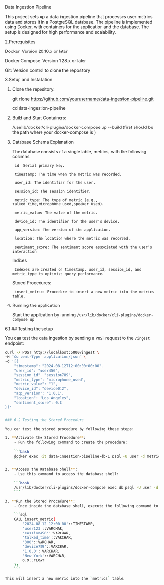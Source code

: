 Data Ingestion Pipeline

This project sets up a data ingestion pipeline that processes user metrics data and stores it in a PostgreSQL database. The pipeline is implemented using Docker, with containers for the application and the database. The setup is designed for high performance and scalability.


2.Prerequisites

  Docker: Version 20.10.x or later
  
  Docker Compose: Version 1.28.x or later
  
  Git: Version control to clone the repository

3.Setup and Installation  

  1. Clone the repository.
     
       git clone https://github.com/yourusername/data-ingestion-pipeline.git

       cd data-ingestion-pipeline

  3. Build and Start Containers:
     
       /usr/lib/docker/cli-plugins/docker-compose up --build   (first should be the path where your docker-compose is )

5. Database Schema Explanation
   
      The database consists of a single table, metrics, with the following columns
   
        id: Serial primary key.
   
        timestamp: The time when the metric was recorded.
   
        user_id: The identifier for the user.
   
        session_id: The session identifier.
   
        metric_type: The type of metric (e.g., talked_time,microphone_used,speaker_used).
   
        metric_value: The value of the metric.
   
        device_id: The identifier for the user's device.
   
        app_version: The version of the application.
   
        location: The location where the metric was recorded.
   
        sentiment_score: The sentiment score associated with the user’s interaction
   
    Indices
   
        Indexes are created on timestamp, user_id, session_id, and metric_type to optimize query performance.
   
    Stored Procedures:
   
        insert_metric: Procedure to insert a new metric into the metrics table.

7. Running the application
   
     Start the application by running ```/usr/lib/docker/cli-plugins/docker-compose up```

6.1 ## Testing the setup


You can test the data ingestion by sending a `POST` request to the `/ingest` endpoint:

```bash
curl -X POST http://localhost:5000/ingest \
-H "Content-Type: application/json" \
-d '[{
    "timestamp": "2024-08-12T12:00:00+00:00",
    "user_id": "user456",
    "session_id": "session789",
    "metric_type": "microphone_used",
    "metric_value": "1",
    "device_id": "device012",
    "app_version": "1.0.1",
    "location": "Los Angeles",
    "sentiment_score": 0.8
}]'


### 6.2 Testing the Stored Procedure

You can test the stored procedure by following these steps:

1. **Activate the Stored Procedure**:
    - Run the following command to create the procedure:
    
    ```bash
    docker exec -it data-ingestion-pipeline-db-1 psql -U user -d metrics_db -f /app/init_db.sql
    ```

2. **Access the Database Shell**:
    - Use this command to access the database shell:
    
    ```bash
    /usr/lib/docker/cli-plugins/docker-compose exec db psql -U user -d metrics_db
    ```

3. **Run the Stored Procedure**:
    - Once inside the database shell, execute the following command to call the `insert_metric` procedure:
    
    ```sql
    CALL insert_metric(
        '2024-08-12 12:00:00'::TIMESTAMP,
        'user123'::VARCHAR,
        'session456'::VARCHAR,
        'talked_time'::VARCHAR,
        '300'::VARCHAR,
        'device789'::VARCHAR,
        '1.0.0'::VARCHAR,
        'New York'::VARCHAR,
        0.9::FLOAT
    );
    ```

This will insert a new metric into the `metrics` table.


    



